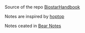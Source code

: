 
Source of the repo [BiostarHandbook](https://www.biostarhandbook.com/)

Notes are inspired by [hoptop](https://www.jianshu.com/u/9ea40b5f607a)

Notes ceated in [Bear Notes](https://bear.app/)
